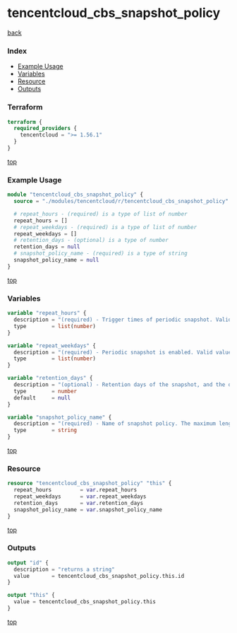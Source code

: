 # tencentcloud_cbs_snapshot_policy

[back](../tencentcloud.md)

### Index

- [Example Usage](#example-usage)
- [Variables](#variables)
- [Resource](#resource)
- [Outputs](#outputs)

### Terraform

```terraform
terraform {
  required_providers {
    tencentcloud = ">= 1.56.1"
  }
}
```

[top](#index)

### Example Usage

```terraform
module "tencentcloud_cbs_snapshot_policy" {
  source = "./modules/tencentcloud/r/tencentcloud_cbs_snapshot_policy"

  # repeat_hours - (required) is a type of list of number
  repeat_hours = []
  # repeat_weekdays - (required) is a type of list of number
  repeat_weekdays = []
  # retention_days - (optional) is a type of number
  retention_days = null
  # snapshot_policy_name - (required) is a type of string
  snapshot_policy_name = null
}
```

[top](#index)

### Variables

```terraform
variable "repeat_hours" {
  description = "(required) - Trigger times of periodic snapshot. Valid value ranges: (0~23). The 0 means 00:00, and so on."
  type        = list(number)
}

variable "repeat_weekdays" {
  description = "(required) - Periodic snapshot is enabled. Valid values: [0, 1, 2, 3, 4, 5, 6]. 0 means Sunday, 1-6 means Monday to Saturday."
  type        = list(number)
}

variable "retention_days" {
  description = "(optional) - Retention days of the snapshot, and the default value is 7."
  type        = number
  default     = null
}

variable "snapshot_policy_name" {
  description = "(required) - Name of snapshot policy. The maximum length can not exceed 60 bytes."
  type        = string
}
```

[top](#index)

### Resource

```terraform
resource "tencentcloud_cbs_snapshot_policy" "this" {
  repeat_hours         = var.repeat_hours
  repeat_weekdays      = var.repeat_weekdays
  retention_days       = var.retention_days
  snapshot_policy_name = var.snapshot_policy_name
}
```

[top](#index)

### Outputs

```terraform
output "id" {
  description = "returns a string"
  value       = tencentcloud_cbs_snapshot_policy.this.id
}

output "this" {
  value = tencentcloud_cbs_snapshot_policy.this
}
```

[top](#index)